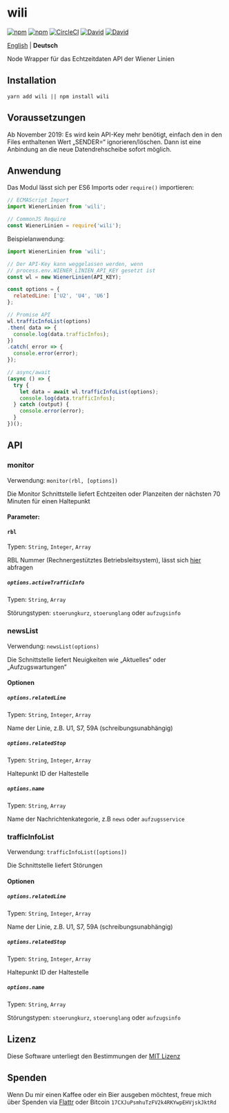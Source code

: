 # wili

[![npm](https://flat.badgen.net/npm/license/wili)](https://www.npmjs.org/package/wili)
[![npm](https://flat.badgen.net/npm/v/wili)](https://www.npmjs.org/package/wili)
[![CircleCI](https://flat.badgen.net/circleci/github/idleberg/node-wili)](https://circleci.com/gh/idleberg/node-wili)
[![David](https://flat.badgen.net/david/dep/idleberg/node-wili)](https://david-dm.org/idleberg/node-wili)
[![David](https://flat.badgen.net/david/dev/idleberg/node-wili)](https://david-dm.org/idleberg/node-wili?type=dev)

[English](README.md) | **Deutsch**

Node Wrapper für das Echtzeitdaten API der Wiener Linien

## Installation

`yarn add wili || npm install wili`

## Voraussetzungen

Ab November 2019: Es wird kein API-Key mehr benötigt, einfach den in den Files enthaltenen Wert „SENDER=“ ignorieren/löschen. Dann ist eine Anbindung an die neue Datendrehscheibe sofort möglich.

## Anwendung

Das Modul lässt sich per ES6 Imports oder `require()` importieren:

```js
// ECMAScript Import
import WienerLinien from 'wili';

// CommonJS Require
const WienerLinien = require('wili');
```

Beispielanwendung:

```js
import WienerLinien from 'wili';

// Der API-Key kann weggelassen werden, wenn
// process.env.WIENER_LINIEN_API_KEY gesetzt ist
const wl = new WienerLinien(API_KEY);

const options = {
  relatedLine: ['U2', 'U4', 'U6']
};

// Promise API
wl.trafficInfoList(options)
.then( data => {
  console.log(data.trafficInfos);
})
.catch( error => {
  console.error(error);
});

// async/await
(async () => {
  try {
    let data = await wl.trafficInfoList(options);
    console.log(data.trafficInfos);
  } catch (output) {
    console.error(error);
  }
})();
```

## API

### monitor

Verwendung: `monitor(rbl, [options])`

Die Monitor Schnittstelle liefert Echtzeiten oder Planzeiten der nächsten 70 Minuten für einen Haltepunkt

#### Parameter:

#### `rbl`

Typen: `String`, `Integer`, `Array`

RBL Nummer (Rechnergestütztes Betriebsleitsystem), lässt sich [hier](https://till.mabe.at/rbl/?line=214433687&station=231116899) abfragen

##### `options.activeTrafficInfo`

Typen: `String`, `Array`

Störungstypen: `stoerungkurz`, `stoerunglang` oder `aufzugsinfo`

### newsList

Verwendung: `newsList(options)`

Die Schnittstelle liefert Neuigkeiten wie „Aktuelles“ oder „Aufzugswartungen”

#### Optionen

##### `options.relatedLine`

Typen: `String`, `Integer`, `Array`

Name der Linie, z.B. U1, S7, 59A (schreibungsunabhängig)

##### `options.relatedStop`

Typen: `String`, `Integer`, `Array`

Haltepunkt ID der Haltestelle

##### `options.name`

Typen: `String`, `Array`

Name der Nachrichtenkategorie, z.B `news` oder `aufzugsservice`

### trafficInfoList

Verwendung: `trafficInfoList([options])`

Die Schnittstelle liefert Störungen

#### Optionen

##### `options.relatedLine`

Typen: `String`, `Integer`, `Array`

Name der Linie, z.B. U1, S7, 59A (schreibungsunabhängig)

##### `options.relatedStop`

Typen: `String`, `Integer`, `Array`

Haltepunkt ID der Haltestelle

##### `options.name`

Typen: `String`, `Array`

Störungstypen: `stoerungkurz`, `stoerunglang` oder `aufzugsinfo`

## Lizenz

Diese Software unterliegt den Bestimmungen der [MIT Lizenz](https://opensource.org/licenses/MIT)

## Spenden

Wenn Du mir einen Kaffee oder ein Bier ausgeben möchtest, freue mich über Spenden via [Flattr](https://flattr.com/submit/auto?user_id=idleberg&url=https://github.com/idleberg/node-wili) oder Bitcoin `17CXJuPsmhuTzFV2k4RKYwpEHVjskJktRd`
